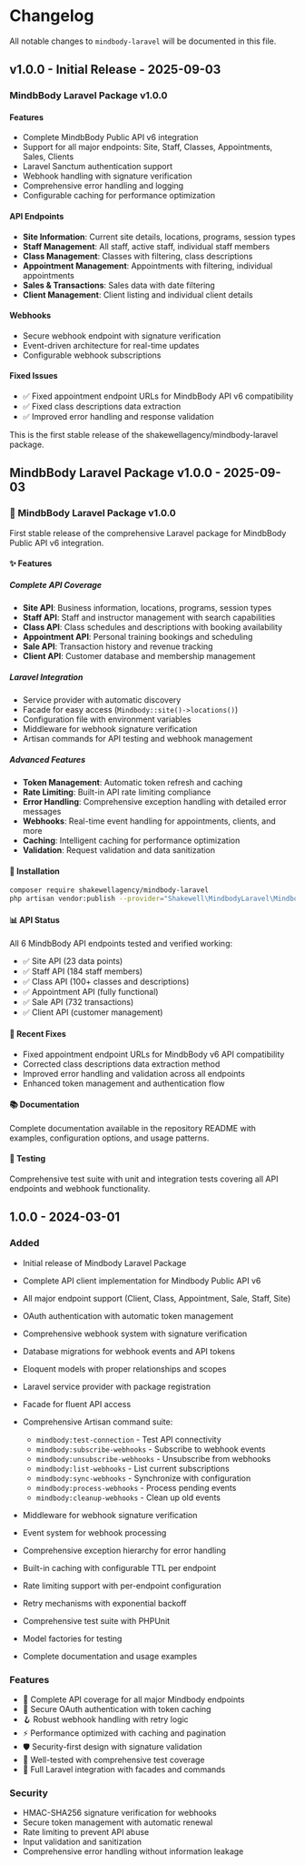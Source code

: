 # Changelog

All notable changes to `mindbody-laravel` will be documented in this file.

## v1.0.0 - Initial Release - 2025-09-03

### MindbBody Laravel Package v1.0.0

#### Features

- Complete MindbBody Public API v6 integration
- Support for all major endpoints: Site, Staff, Classes, Appointments, Sales, Clients
- Laravel Sanctum authentication support
- Webhook handling with signature verification
- Comprehensive error handling and logging
- Configurable caching for performance optimization

#### API Endpoints

- **Site Information**: Current site details, locations, programs, session types
- **Staff Management**: All staff, active staff, individual staff members
- **Class Management**: Classes with filtering, class descriptions
- **Appointment Management**: Appointments with filtering, individual appointments
- **Sales & Transactions**: Sales data with date filtering
- **Client Management**: Client listing and individual client details

#### Webhooks

- Secure webhook endpoint with signature verification
- Event-driven architecture for real-time updates
- Configurable webhook subscriptions

#### Fixed Issues

- ✅ Fixed appointment endpoint URLs for MindbBody API v6 compatibility
- ✅ Fixed class descriptions data extraction
- ✅ Improved error handling and response validation

This is the first stable release of the shakewellagency/mindbody-laravel package.

## MindbBody Laravel Package v1.0.0 - 2025-09-03

### 🎉 MindbBody Laravel Package v1.0.0

First stable release of the comprehensive Laravel package for MindbBody Public API v6 integration.

#### ✨ Features

##### Complete API Coverage

- **Site API**: Business information, locations, programs, session types
- **Staff API**: Staff and instructor management with search capabilities
- **Class API**: Class schedules and descriptions with booking availability
- **Appointment API**: Personal training bookings and scheduling
- **Sale API**: Transaction history and revenue tracking
- **Client API**: Customer database and membership management

##### Laravel Integration

- Service provider with automatic discovery
- Facade for easy access (`Mindbody::site()->locations()`)
- Configuration file with environment variables
- Middleware for webhook signature verification
- Artisan commands for API testing and webhook management

##### Advanced Features

- **Token Management**: Automatic token refresh and caching
- **Rate Limiting**: Built-in API rate limiting compliance
- **Error Handling**: Comprehensive exception handling with detailed error messages
- **Webhooks**: Real-time event handling for appointments, clients, and more
- **Caching**: Intelligent caching for performance optimization
- **Validation**: Request validation and data sanitization

#### 🔧 Installation

```bash
composer require shakewellagency/mindbody-laravel
php artisan vendor:publish --provider="Shakewell\MindbodyLaravel\MindbodyLaravelServiceProvider"


```
#### 📊 API Status

All 6 MindbBody API endpoints tested and verified working:

- ✅ Site API (23 data points)
- ✅ Staff API (184 staff members)
- ✅ Class API (100+ classes and descriptions)
- ✅ Appointment API (fully functional)
- ✅ Sale API (732 transactions)
- ✅ Client API (customer management)

#### 🐛 Recent Fixes

- Fixed appointment endpoint URLs for MindbBody v6 API compatibility
- Corrected class descriptions data extraction method
- Improved error handling and validation across all endpoints
- Enhanced token management and authentication flow

#### 📚 Documentation

Complete documentation available in the repository README with examples, configuration options, and usage patterns.

#### 🧪 Testing

Comprehensive test suite with unit and integration tests covering all API endpoints and webhook functionality.

## 1.0.0 - 2024-03-01

### Added

- Initial release of Mindbody Laravel Package
  
- Complete API client implementation for Mindbody Public API v6
  
- All major endpoint support (Client, Class, Appointment, Sale, Staff, Site)
  
- OAuth authentication with automatic token management
  
- Comprehensive webhook system with signature verification
  
- Database migrations for webhook events and API tokens
  
- Eloquent models with proper relationships and scopes
  
- Laravel service provider with package registration
  
- Facade for fluent API access
  
- Comprehensive Artisan command suite:
  
  - `mindbody:test-connection` - Test API connectivity
  - `mindbody:subscribe-webhooks` - Subscribe to webhook events
  - `mindbody:unsubscribe-webhooks` - Unsubscribe from webhooks
  - `mindbody:list-webhooks` - List current subscriptions
  - `mindbody:sync-webhooks` - Synchronize with configuration
  - `mindbody:process-webhooks` - Process pending events
  - `mindbody:cleanup-webhooks` - Clean up old events
  
- Middleware for webhook signature verification
  
- Event system for webhook processing
  
- Comprehensive exception hierarchy for error handling
  
- Built-in caching with configurable TTL per endpoint
  
- Rate limiting support with per-endpoint configuration
  
- Retry mechanisms with exponential backoff
  
- Comprehensive test suite with PHPUnit
  
- Model factories for testing
  
- Complete documentation and usage examples
  

### Features

- 🚀 Complete API coverage for all major Mindbody endpoints
- 🔐 Secure OAuth authentication with token caching
- 🪝 Robust webhook handling with retry logic
- ⚡ Performance optimized with caching and pagination
- 🛡️ Security-first design with signature validation
- 🧪 Well-tested with comprehensive test coverage
- 📖 Full Laravel integration with facades and commands

### Security

- HMAC-SHA256 signature verification for webhooks
- Secure token management with automatic renewal
- Rate limiting to prevent API abuse
- Input validation and sanitization
- Comprehensive error handling without information leakage
